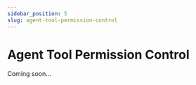 ```yaml
---
sidebar_position: 5
slug: agent-tool-permission-control
---
```


# Agent Tool Permission Control

Coming soon...
